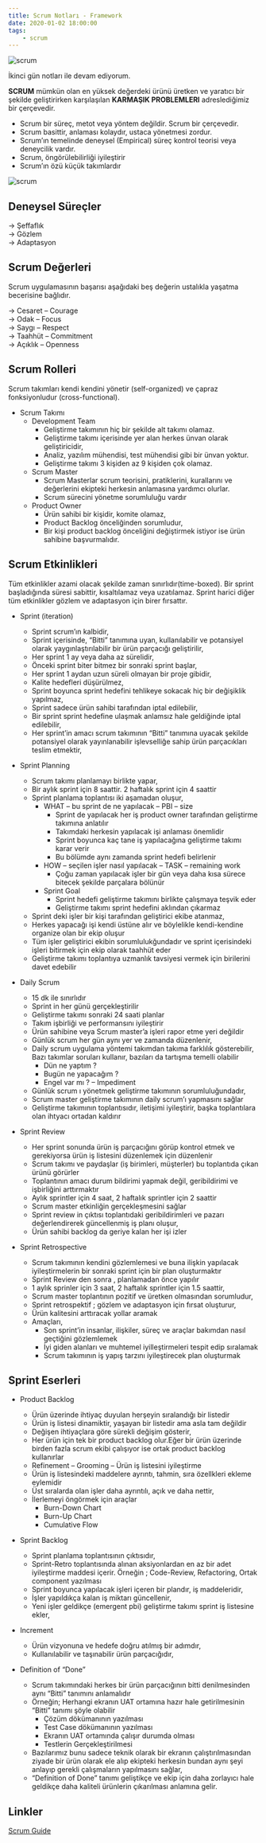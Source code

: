 ```yaml
---
title: Scrum Notları - Framework
date: 2020-01-02 18:00:00
tags: 
    - scrum
---
```


![scrum](/2020-01/scrum.jpg)

İkinci gün notları ile devam ediyorum.

**SCRUM** mümkün olan en yüksek değerdeki ürünü üretken ve yaratıcı bir şekilde geliştirirken karşılaşılan **KARMAŞIK PROBLEMLERI** adreslediğimiz bir çerçevedir.

- Scrum bir süreç, metot veya yöntem değildir. Scrum bir çerçevedir.
- Scrum basittir, anlaması kolaydır, ustaca yönetmesi zordur.
- Scrum’ın temelinde deneysel (Empirical) süreç kontrol teorisi veya deneycilik vardır.
- Scrum, öngörülebilirliği iyileştirir
- Scrum’ın özü küçük takımlardır

![scrum](/2020-01/scrum-framework.png)

## Deneysel Süreçler
-> Şeffaflık\
-> Gözlem\
-> Adaptasyon

## Scrum Değerleri
Scrum uygulamasının başarısı aşağıdaki beş değerin ustalıkla yaşatma becerisine bağlıdır.

-> Cesaret – Courage\
-> Odak – Focus\
-> Saygı – Respect\
-> Taahhüt – Commitment\
-> Açıklık – Openness

## Scrum Rolleri

Scrum takımları kendi kendini yönetir (self-organized) ve çapraz fonksiyonludur (cross-functional).

- Scrum Takımı
    - Development Team
        - Geliştirme takımının hiç bir şekilde alt takımı olamaz.
        - Geliştirme takımı içerisinde yer alan herkes ünvan olarak geliştiricidir,
        - Analiz, yazılım mühendisi, test mühendisi gibi bir ünvan yoktur. 
        - Geliştirme takımı  3 kişiden az 9 kişiden çok olamaz.
    - Scrum Master
        - Scrum Masterlar scrum teorisini, pratiklerini, kurallarını ve değerlerini ekipteki herkesin anlamasına yardımcı olurlar.
        - Scrum sürecini yönetme sorumluluğu vardır
    - Product Owner
        - Ürün sahibi bir kişidir, komite olamaz,
        - Product Backlog önceliğinden sorumludur,
        - Bir kişi product backlog önceliğini değiştirmek istiyor ise ürün sahibine başvurmalıdır.

## Scrum Etkinlikleri

Tüm etkinlikler azami olacak şekilde zaman sınırlıdır(time-boxed). Bir sprint başladığında süresi sabittir, kısaltılamaz veya uzatılamaz. Sprint harici diğer tüm etkinlikler gözlem ve adaptasyon için birer fırsattır.

- Sprint (iteration)
    - Sprint scrum’ın kalbidir,
    - Sprint içerisinde, “Bitti” tanımına uyan, kullanılabilir ve potansiyel olarak yaygınlaştırılabilir bir ürün parçacığı geliştirilir,
    - Her sprint 1 ay veya daha az sürelidir,
    - Önceki sprint biter bitmez bir sonraki sprint başlar,
    - Her sprint 1 aydan uzun süreli olmayan bir proje gibidir,
    - Kalite hedefleri düşürülmez,
    - Sprint boyunca sprint hedefini tehlikeye sokacak hiç bir değişiklik yapılmaz,
    - Sprint sadece ürün sahibi tarafından iptal edilebilir,
    - Bir sprint sprint hedefine ulaşmak anlamsız hale geldiğinde iptal edilebilir,
    - Her sprint’in amacı scrum takımının “Bitti” tanımına uyacak şekilde potansiyel olarak yayınlanabilir işlevselliğe sahip ürün parçacıkları teslim etmektir,

- Sprint Planning
    - Scrum takımı planlamayı birlikte yapar,
    - Bir aylık sprint için 8 saattir. 2 haftalık sprint için 4 saattir
    - Sprint planlama toplantısı iki aşamadan oluşur,
        - WHAT – bu sprint de ne yapılacak – PBI – size
            - Sprint de yapılacak her iş product owner tarafından geliştirme takımına anlatılır
            - Takımdaki herkesin yapılacak işi anlaması önemlidir
            - Sprint boyunca kaç tane iş yapılacağına geliştirme takımı karar verir
            - Bu bölümde aynı zamanda sprint hedefi belirlenir
        - HOW – seçilen işler nasıl yapılacak – TASK – remaining work
            - Çoğu zaman yapılacak işler bir gün veya daha kısa sürece bitecek şekilde parçalara bölünür
        - Sprint Goal
            - Sprint hedefi geliştirme takımını birlikte çalışmaya teşvik eder
            - Geliştirme takımı sprint hedefini aklından çıkarmaz
    - Sprint deki işler bir kişi tarafından geliştirici ekibe atanmaz,
    - Herkes yapacağı işi kendi üstüne alır ve böylelikle kendi-kendine organize olan bir ekip oluşur
    - Tüm işler geliştirici ekibin sorumlulukğundadır ve sprint içerisindeki işleri bitirmek için ekip olarak taahhüt eder
    - Geliştirme takımı toplantıya uzmanlık tavsiyesi vermek için birilerini davet edebilir

- Daily Scrum
    - 15 dk ile sınırlıdır
    - Sprint in her günü gerçekleştirilir
    - Geliştirme takımı sonraki 24 saati planlar
    - Takım işbirliği ve performansını iyileştirir
    - Ürün sahibine veya Scrum master’a işleri rapor etme yeri değildir
    - Günlük scrum her gün aynı yer ve zamanda düzenlenir,
    - Daily scrum uygulama yöntemi takımdan takıma farklılık gösterebilir, Bazı takımlar soruları kullanır, bazıları da tartışma temelli olabilir
        - Dün ne yaptım ?
        - Bugün ne yapacağım ?
        - Engel var mı ? – Impediment
    - Günlük scrum ı yönetmek geliştirme takımının sorumluluğundadır,
    - Scrum master geliştirme takımının daily scrum’ı yapmasını sağlar
    - Geliştirme takımının toplantısıdır, iletişimi iyileştirir, başka toplantılara olan ihtyacı ortadan kaldırır

- Sprint Review
    - Her sprint sonunda ürün iş parçacığını görüp kontrol etmek ve gerekiyorsa ürün iş listesini düzenlemek için  düzenlenir
    - Scrum takımı ve paydaşlar (iş birimleri, müşterler) bu toplantıda çıkan ürünü görürler
    - Toplantının amacı durum bildirimi yapmak değil, geribildirimi ve işbirliğini arttırmaktır
    - Aylık sprintler için 4 saat, 2 haftalık sprintler için 2 saattir
    - Scrum master etkinliğin gerçekleşmesini sağlar
    - Sprint review in çıktısı toplantıdaki geribildirimleri ve pazarı değerlendirerek güncellenmiş iş planı oluşur,
    - Ürün sahibi backlog da geriye kalan her işi izler

- Sprint Retrospective
    - Scrum takımının kendini gözlemlemesi ve buna ilişkin yapılacak iyileştirmelerin bir sonraki sprint için bir plan oluşturmaktır
    - Sprint Review den sonra , planlamadan önce yapılır
    - 1 aylık sprinler için 3 saat, 2 haftalık sprintler için 1.5 saattir,
    - Scrum master toplantının pozitif ve üretken olmasından sorumludur,
    - Sprint retrospektif ; gözlem ve adaptasyon için fırsat oluşturur,
    - Ürün kalitesini arttıracak yollar aramak
    - Amaçları,
        - Son sprint’in insanlar, ilişkiler, süreç ve araçlar bakımdan nasıl geçtiğini gözlemlemek
        - İyi giden alanları ve muhtemel iyilleştirmeleri tespit edip sıralamak
        - Scrum takımının iş yapış tarzını iyileştirecek plan oluşturmak


## Sprint Eserleri

- Product Backlog
    - Ürün üzerinde ihtiyaç duyulan herşeyin sıralandığı bir listedir
    - Ürün iş listesi dinamiktir, yaşayan bir listedir ama asla tam değildir
    - Değişen ihtiyaçlara göre sürekli değişim gösterir,
    - Her ürün için tek bir product backlog olur.Eğer bir ürün üzerinde birden fazla scrum ekibi çalışıyor ise ortak product backlog kullanırlar
    - Refinement – Grooming – Ürün iş listesini iyileştirme
    - Ürün iş listesindeki maddelere ayrıntı, tahmin, sıra özellkleri ekleme eylemidir
    - Üst sıralarda olan işler daha ayrıntılı, açık ve daha nettir,
    - İlerlemeyi öngörmek için araçlar
        - Burn-Down Chart
        - Burn-Up Chart
        - Cumulative Flow

- Sprint Backlog
    - Sprint planlama toplantısının çıktısıdır,
    - Sprint-Retro toplantısında alınan aksiyonlardan en az bir adet iyileştirme maddesi içerir. Örneğin ; Code-Review, Refactoring, Ortak component yazılması
    - Sprint boyunca yapılacak işleri içeren bir plandır, iş maddeleridir,
    - İşler yapıldıkça kalan iş miktarı güncellenir,
    - Yeni işler geldikçe (emergent pbi) geliştirme takımı sprint iş listesine ekler,

- Increment
    - Ürün vizyonuna ve hedefe doğru atılmış bir adımdır,
    - Kullanılabilir ve taşınabilir ürün parçacığıdır,

- Definition of “Done”
    - Scrum takımındaki herkes bir ürün parçacığının bitti denilmesinden aynı “Bitti” tanımını anlamalıdır
    - Örneğin; Herhangi ekranın UAT ortamına hazır hale getirilmesinin “Bitti” tanımı şöyle olabilir
        - Çözüm dökümanının yazılması
        - Test Case dökümanının yazılması
        - Ekranın UAT ortamında çalışır durumda olması
        - Testlerin Gerçekleştirilmesi
    - Bazılarımız bunu sadece teknik olarak bir ekranın çalıştırılmasından ziyade bir ürün olarak ele alıp ekipteki herkesin bundan aynı şeyi anlayıp gerekli çalışmaların yapılmasını sağlar,
    - “Definition of Done” tanımı geliştikçe ve ekip için daha zorlayıcı hale geldikçe daha kaliteli ürünlerin çıkarılması anlamına gelir.


## Linkler

[Scrum Guide](https://scrumguides.org/scrum-guide.html)
